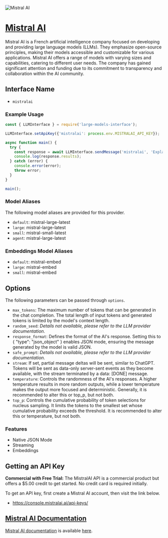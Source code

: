 ![Mistral AI](https://samestrin.github.io/media/large-models-interface/mistralai.png)

# [Mistral AI](https://mistral.ai)

Mistral AI is a French artificial intelligence company focused on developing and providing large language models (LLMs). They emphasize open-source principles, making their models accessible and customizable for various applications. Mistral AI offers a range of models with varying sizes and capabilities, catering to different user needs. The company has gained significant attention and funding due to its commitment to transparency and collaboration within the AI community.

## Interface Name

- `mistralai`

### Example Usage

```javascript
const { LLMInterface } = require('large-models-interface');

LLMInterface.setApiKey({'mistralai': process.env.MISTRALAI_API_KEY});

async function main() {
  try {
    const response = await LLMInterface.sendMessage('mistralai', 'Explain the importance of low latency LLMs.');
    console.log(response.results);
  } catch (error) {
    console.error(error);
    throw error;
  }
}

main();
```

### Model Aliases

The following model aliases are provided for this provider. 

- `default`: mistral-large-latest
- `large`: mistral-large-latest
- `small`: mistral-small-latest
- `agent`: mistral-large-latest

### Embeddings Model Aliases

- `default`: mistral-embed
- `large`: mistral-embed
- `small`: mistral-embed


## Options

The following parameters can be passed through `options`.

- `max_tokens`: The maximum number of tokens that can be generated in the chat completion. The total length of input tokens and generated tokens is limited by the model's context length.
- `random_seed`: _Details not available, please refer to the LLM provider documentation._
- `response_format`: Defines the format of the AI's response. Setting this to { "type": "json_object" } enables JSON mode, ensuring the message generated by the model is valid JSON.
- `safe_prompt`: _Details not available, please refer to the LLM provider documentation._
- `stream`: If set, partial message deltas will be sent, similar to ChatGPT. Tokens will be sent as data-only server-sent events as they become available, with the stream terminated by a data: [DONE] message.
- `temperature`: Controls the randomness of the AI's responses. A higher temperature results in more random outputs, while a lower temperature makes the output more focused and deterministic. Generally, it is recommended to alter this or top_p, but not both.
- `top_p`: Controls the cumulative probability of token selections for nucleus sampling. It limits the tokens to the smallest set whose cumulative probability exceeds the threshold. It is recommended to alter this or temperature, but not both.


### Features

- Native JSON Mode
- Streaming
- Embeddings


## Getting an API Key

**Commercial with Free Trial:** The MistralAI API is a commercial product but offers a $5.00 credit to get started. No credit card is required initially.

To get an API key, first create a Mistral AI account, then visit the link below.

- https://console.mistralai.ai/api-keys/


## [Mistral AI Documentation](https://docs.mistral.ai/)

[Mistral AI documentation](https://docs.mistral.ai/) is available [here](https://docs.mistral.ai/).
